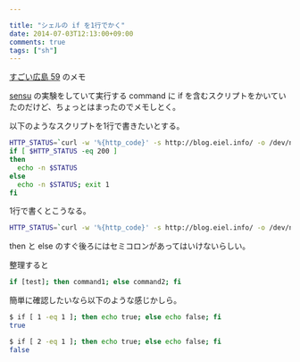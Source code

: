 ```yaml
---

title: "シェルの if を1行でかく"
date: 2014-07-03T12:13:00+09:00
comments: true
tags: ["sh"]
---
```


[すごい広島 59](http://great-h.github.io/events/event-059.html) のメモ

[sensu](http://sensuapp.org/) の実験をしていて実行する command に if を含むスクリプトをかいていたのだけど、ちょっとはまったのでメモしとく。


以下のようなスクリプトを1行で書きたいとする。

```sh
HTTP_STATUS=`curl -w '%{http_code}' -s http://blog.eiel.info/ -o /dev/null`
if [ $HTTP_STATUS -eq 200 ]
then
  echo -n $STATUS
else
  echo -n $STATUS; exit 1
fi
```

1行で書くとこうなる。

```sh
HTTP_STATUS=`curl -w '%{http_code}' -s http://blog.eiel.info/ -o /dev/null`; if [ $HTTP_STATUS -eq 200 ]; then echo -n $STATUS; else echo -n $STATUS; exit 1; fi
```

then と else のすぐ後ろにはセミコロンがあってはいけないらしい。

整理すると

```sh
if [test]; then command1; else command2; fi
```

簡単に確認したいなら以下のような感じかしら。

```sh
$ if [ 1 -eq 1 ]; then echo true; else echo false; fi
true
```

```sh
$ if [ 2 -eq 1 ]; then echo true; else echo false; fi
false
```
